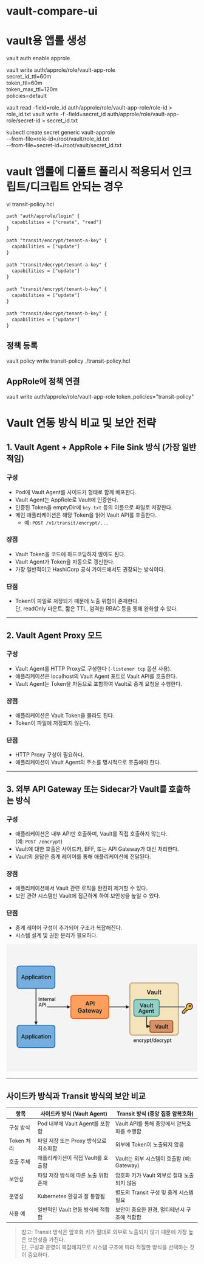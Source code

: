 # vault-compare-ui

# vault용 앱롤 생성

vault auth enable approle

vault write auth/approle/role/vault-app-role \
 secret_id_ttl=60m \
 token_ttl=60m \
 token_max_ttl=120m \
 policies=default

vault read -field=role_id auth/approle/role/vault-app-role/role-id > role_id.txt
vault write -f -field=secret_id auth/approle/role/vault-app-role/secret-id > secret_id.txt

kubectl create secret generic vault-approle \
 --from-file=role-id=/root/vault/role_id.txt \
 --from-file=secret-id=/root/vault/secret_id.txt

# vault 앱롤에 디폴트 폴리시 적용되서 인크립트/디크립트 안되는 경우

vi transit-policy.hcl

```transit-policy.hcl
path "auth/approle/login" {
  capabilities = ["create", "read"]
}

path "transit/encrypt/tenant-a-key" {
  capabilities = ["update"]
}

path "transit/decrypt/tenant-a-key" {
  capabilities = ["update"]
}

path "transit/encrypt/tenant-b-key" {
  capabilities = ["update"]
}

path "transit/decrypt/tenant-b-key" {
  capabilities = ["update"]
}
```

## 정책 등록

vault policy write transit-policy ./transit-policy.hcl

## AppRole에 정책 연결

vault write auth/approle/role/vault-app-role token_policies="transit-policy"

# Vault 연동 방식 비교 및 보안 전략

## 1. Vault Agent + AppRole + File Sink 방식 (가장 일반적임)

### 구성

- Pod에 Vault Agent를 사이드카 형태로 함께 배포한다.
- Vault Agent는 AppRole로 Vault에 인증한다.
- 인증된 Token을 emptyDir에 `key.txt` 등의 이름으로 파일로 저장한다.
- 메인 애플리케이션은 해당 Token을 읽어 Vault API를 호출한다.
  - 예: `POST /v1/transit/encrypt/...`

### 장점

- Vault Token을 코드에 하드코딩하지 않아도 된다.
- Vault Agent가 Token을 자동으로 갱신한다.
- 가장 일반적이고 HashiCorp 공식 가이드에서도 권장되는 방식이다.

### 단점

- Token이 파일로 저장되기 때문에 노출 위험이 존재한다.  
  단, readOnly 마운트, 짧은 TTL, 엄격한 RBAC 등을 통해 완화할 수 있다.

---

## 2. Vault Agent Proxy 모드

### 구성

- Vault Agent를 HTTP Proxy로 구성한다 (`-listener tcp` 옵션 사용).
- 애플리케이션은 localhost의 Vault Agent 포트로 Vault API를 호출한다.
- Vault Agent는 Token을 자동으로 포함하여 Vault로 중계 요청을 수행한다.

### 장점

- 애플리케이션은 Vault Token을 몰라도 된다.
- Token이 파일에 저장되지 않는다.

### 단점

- HTTP Proxy 구성이 필요하다.
- 애플리케이션이 Vault Agent의 주소를 명시적으로 호출해야 한다.

---

## 3. 외부 API Gateway 또는 Sidecar가 Vault를 호출하는 방식

### 구성

- 애플리케이션은 내부 API만 호출하며, Vault를 직접 호출하지 않는다.  
  (예: `POST /encrypt`)
- Vault에 대한 호출은 사이드카, BFF, 또는 API Gateway가 대신 처리한다.
- Vault의 응답은 중계 레이어를 통해 애플리케이션에 전달된다.

### 장점

- 애플리케이션에서 Vault 관련 로직을 완전히 제거할 수 있다.
- 보안 관련 시스템만 Vault에 접근하게 하여 보안성을 높일 수 있다.

### 단점

- 중계 레이어 구성이 추가되어 구조가 복잡해진다.
- 시스템 설계 및 권한 분리가 필요하다.

![설명](images/vault_agent_gateway.png)

---

## 사이드카 방식과 Transit 방식의 보안 비교

| 항목       | 사이드카 방식 (Vault Agent)            | Transit 방식 (중앙 집중 암복호화)            |
| ---------- | -------------------------------------- | -------------------------------------------- |
| 구성 방식  | Pod 내부에 Vault Agent를 포함함        | Vault API를 통해 중앙에서 암복호화를 수행함  |
| Token 처리 | 파일 저장 또는 Proxy 방식으로 최소화함 | 외부에 Token이 노출되지 않음                 |
| 호출 주체  | 애플리케이션이 직접 Vault를 호출함     | Vault는 외부 시스템이 호출함 (예: Gateway)   |
| 보안성     | 파일 저장 방식에 따른 노출 위험 존재   | 암호화 키가 Vault 외부로 절대 노출되지 않음  |
| 운영성     | Kubernetes 환경과 잘 통합됨            | 별도의 Transit 구성 및 중계 시스템 필요      |
| 사용 예    | 일반적인 Vault 연동 방식에 적합함      | 보안이 중요한 환경, 멀티테넌시 구조에 적합함 |

> 참고: Transit 방식은 암호화 키가 절대로 외부로 노출되지 않기 때문에 가장 높은 보안성을 가진다.  
> 단, 구성과 운영이 복잡해지므로 시스템 구조에 따라 적절한 방식을 선택하는 것이 중요하다.
